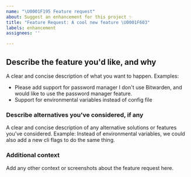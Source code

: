 ```yaml
---
name: "\U0001F195 Feature request"
about: Suggest an enhancement for this project ✨
title: "Feature Request: A cool new feature \U0001F603"
labels: enhancement
assignees: ''

---
```


## Describe the feature you'd like, and why
A clear and concise description of what you want to happen.
Examples:
- Please add support for <x> password manager
   I don't use Bitwarden, and would like to use the password manager feature.
- Support for environmental variables instead of config file

### Describe alternatives you've considered, if any
A clear and concise description of any alternative solutions or features you've considered.
Example: Instead of environmental variables, we could also add a new cli flags to do the same thing.

### Additional context
Add any other context or screenshots about the feature request here.
